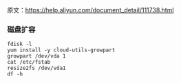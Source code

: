 原文：https://help.aliyun.com/document_detail/111738.html

### 磁盘扩容
```
fdisk -l
yum install -y cloud-utils-growpart
growpart /dev/vda 1
cat /etc/fstab
resize2fs /dev/vda1
df -h
```
